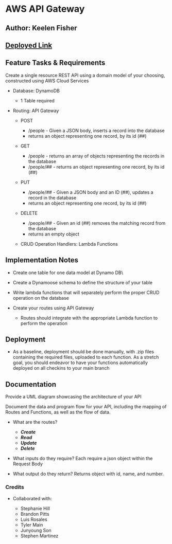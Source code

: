 # AWS API Gateway

## Author: Keelen Fisher

## [Deployed Link](https://4p5q0jweq9.execute-api.us-west-1.amazonaws.com/Lab18People/people)

## Feature Tasks & Requirements

Create a single resource REST API using a domain model of your choosing, constructed using AWS Cloud Services

- Database: DynamoDB
  - 1 Table required

- Routing: API Gateway
  - POST
    - /people - Given a JSON body, inserts a record into the database
    - returns an object representing one record, by its id (##)

  - GET
    - /people - returns an array of objects representing the records in the database
    - /people/## - returns an object representing one record, by its id (##)

  - PUT
    - /people/## - Given a JSON body and an ID (##), updates a record in the database
    - returns an object representing one record, by its id (##)

  - DELETE
    - /people/## - Given an id (##) removes the matching record from the database
    - returns an empty object
  
  - CRUD Operation Handlers: Lambda Functions

## Implementation Notes

- Create one table for one data model at Dynamo DB\
- Create a Dynamoose schema to define the structure of your table

- Write lambda functions that will separately perform the proper CRUD operation on the database

- Create your routes using API Gateway
  - Routes should integrate with the appropriate Lambda function to perform the operation

## Deployment

- As a baseline, deployment should be done manually, with .zip files containing the required files, uploaded to each function. As a stretch goal, you should endeavor to have your functions automatically deployed on all checkins to your main branch

## Documentation

Provide a UML diagram showcasing the architecture of your API

Document the data and program flow for your API, including the mapping of Routes and Functions, as well as the flow of data.

- What are the routes?

  - ***Create***
  - ***Read***
  - ***Update***
  - ***Delete***

- What inputs do they require?
Each require a json object within the Request Body

- What output do they return?
Returns object with id, name, and number.

### Credits

- Collaborated with:

  - Stephanie Hill
  - Brandon Pitts
  - Luis Rosales
  - Tyler Main
  - Junyoung Son
  - Stephen Martinez
